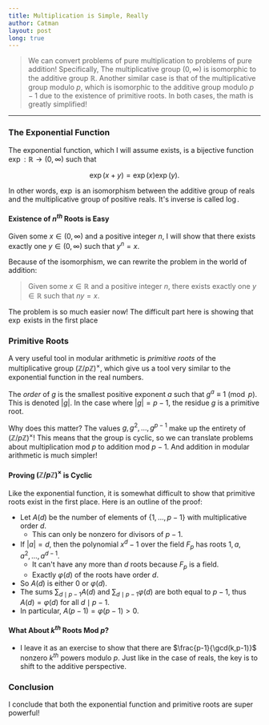 ```yaml
---
title: Multiplication is Simple, Really
author: Catman
layout: post
long: true
---
```


> We can convert problems of pure multiplication to problems of pure addition! Specifically, The multiplicative group $(0,\infty)$ is isomorphic to the additive group $\mathbb{R}$. Another similar case is that of the multiplicative group modulo $p$, which is isomorphic to the additive group modulo $p-1$ due to the existence of primitive roots. In both cases, the math is greatly simplified!

---

### The Exponential Function

The exponential function, which I will assume exists, is a bijective function $\exp:\mathbb{R} \to (0,\infty)$ such that

$$\exp(x+y) = \exp(x)\exp(y).$$

In other words, $\exp$ is an isomorphism between the additive group of reals and the multiplicative group of positive reals. It's inverse is called $\log$.

#### Existence of $n^{th}$ Roots is Easy
Given some $x\in(0,\infty)$ and a positive integer $n$, I will show that there exists exactly one $y\in (0,\infty)$ such that $y^n = x$.

Because of the isomorphism, we can rewrite the problem in the world of addition:

> Given some $x\in \mathbb{R}$ and a positive integer $n$, there exists exactly one $y\in\mathbb{R}$ such that $ny = x$.

The problem is so much easier now! The difficult part here is showing that $\exp$ exists in the first place

### Primitive Roots

A very useful tool in modular arithmetic is *primitive roots* of the multiplicative group $(\mathbb{Z}/p\mathbb{Z})^\times$, which give us a tool very similar to the exponential function in the real numbers.

The *order* of $g$ is the smallest positive exponent $a$ such that $g^a \equiv 1 \pmod p$. This is denoted
$|g|$. In the case where
$|g| = p-1$, the residue $g$ is a primitive root.

Why does this matter? The values $g,g^2,\dots,g^{p-1}$ make up the entirety of $(\mathbb{Z}/p\mathbb{Z})^\times$! This means that the group is cyclic, so we can translate problems about multiplication mod $p$ to addition mod $p-1$. And addition in modular arithmetic is much simpler!

#### Proving $(\mathbb{Z}/p\mathbb{Z})^\times$ is Cyclic
Like the exponential function, it is somewhat difficult to show that primitive roots exist in the first place. Here is an outline of the proof:

* Let $A(d)$ be the number of elements of $\{1,\dots,p-1\}$ with multiplicative order $d$.
  * This can only be nonzero for divisors of $p-1$.
* If
  $|a| = d$, then the polynomial $x^d - 1$ over the field $F_p$ has roots $1,a,a^2,\dots,a^{d-1}$.
  * It can't have any more than $d$ roots because $F_p$ is a field.
  * Exactly $\varphi(d)$ of the roots have order $d$.
* So $A(d)$ is either $0$ or $\varphi(d)$.
* The sums $\sum_{d\mid p-1}A(d)$ and $\sum_{d\mid p-1}\varphi(d)$ are both equal to $p-1$, thus $A(d) = \varphi(d)$ for all $d\mid p-1$.
* In particular, $A(p-1) = \varphi(p-1) > 0$.

#### What About $k^{th}$ Roots Mod $p$?

* I leave it as an exercise to show that there are $\frac{p-1}{\gcd(k,p-1)}$ nonzero $k^{th}$ powers modulo $p$. Just like in the case of reals, the key is to shift to the additive perspective.

### Conclusion

I conclude that both the exponential function and primitive roots are super powerful!